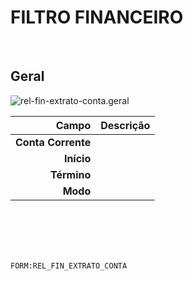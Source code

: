 # FILTRO FINANCEIRO
<br>

## Geral
![rel-fin-extrato-conta.geral](https://raw.githubusercontent.com/netforcews/docs-erp/master/geral/imagens/rel-fin-extrato-conta.geral.png)

Campo | Descrição
--:|---
**Conta Corrente** | 
**Início** | 
**Término** | 
**Modo** | 
<br>
<br>
<br>
<br>

```FORM:REL_FIN_EXTRATO_CONTA```
